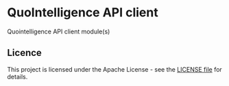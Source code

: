 # QuoIntelligence API client
Quointelligence API client module(s)

## Licence
This project is licensed under the Apache License - see the [LICENSE file](/LICENSE) for details.
